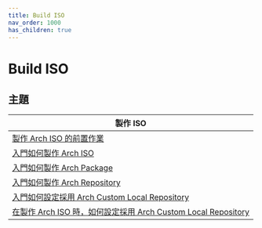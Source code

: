 ```yaml
---
title: Build ISO
nav_order: 1000
has_children: true
---
```



# Build ISO


## 主題

| 製作 ISO |
| --- |
| [製作 Arch ISO 的前置作業](https://samwhelp.github.io/note-about-archlinux/read/build-iso/prepare.html) |
| [入門如何製作 Arch ISO](https://samwhelp.github.io/note-about-archlinux/read/build-iso/start-build-arch-iso.html) |
| [入門如何製作 Arch Package](https://samwhelp.github.io/note-about-archlinux/read/build-iso/start-build-arch-package.html) |
| [入門如何製作 Arch Repository](https://samwhelp.github.io/note-about-archlinux/read/build-iso/start-build-arch-repository.html) |
| [入門如何設定採用 Arch Custom Local Repository](https://samwhelp.github.io/note-about-archlinux/read/build-iso/start-use-custom-local-repository.html) |
| [在製作 Arch ISO 時，如何設定採用 Arch Custom Local Repository ](https://samwhelp.github.io/note-about-archlinux/read/build-iso/start-use-custom-local-repository-on-build-arch-iso.html) |

